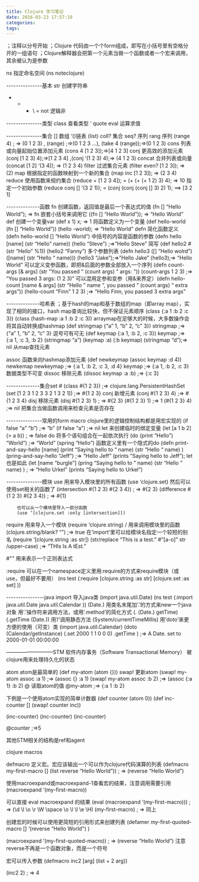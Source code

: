 ```yaml
---
title: Clojure 学习笔记
date: 2016-03-23 17:57:19
categories:
tags:
---
```


<!--more-->


；注释以分号开始
；Clojure 代码由一个个form组成，即写在小括号里有空格分开的一组语句
；Clojure解释器会把第一个元素当做一个函数或者一个宏来调用，其余被认为是参数

ns 指定命名空间 (ns noteclojure)

---------------基本
str 创建字符串
+ - * \ =
not 逻辑非

---------------类型
class 查看类型
‘ quote
eval 运算求值

---------------集合
[] 数组
‘()链表 (list)
coll? 集合
seq? 序列
rang 序列 (range 4) ; => (0 1 2 3) , (range) ;=>(0 1 2 3 …), (take 4 (range));=>(0 1 2 3)
cons 列表或向量起始位置添加元素 (cons 4 [1 2 3]);=>[4 1 2 3]
conj 更高效的添加元素 (conj [1 2 3] 4);=>[1 2 3 4] ,(conj ‘(1 2 3) 4);=> (4 1 2 3)
concat 合并列表或向量 (concat [1 2] ‘(3 4)); => (1 2 3 4)
filter 过滤集合元素 (filter even? [1 2 3]); => (2)
map 根据指定的函数映射到一个新的集合 (map inc [1 2 3]); => (2 3 4)
reduce 使用函数来规约集合 (reduce + [1 2 3 4]); = (+ (+ (+ 1 2) 3) 4); => 10
            指定一个初始参数 (reduce conj [] ‘(3 2 1)); = (conj (conj (conj [] 3) 2) 1); ==> [3 2 1]

--------------函数
fn 创建函数，返回值是最后一个表达式的值 (fn [] “Hello World”); => fn
    嵌套小括号来调用它 ((fn [] “Hello World”)); => “Hello World”
def 创建一个变量var  (def x 1)   x; => 1
      将函数定义为一个变量 (def hello-world (fn [] “Hello World”)) (hello -world); => “Hello World”
defn 简化函数定义  (defn hello-world [] “Hello World”)
        中括号的内容是函数的参数  (defn hello [name] (str “Hello” name))  (hello “Steve”)  ;=>”Hello Steve”
	简写  (def hello2 #(str “Hello” %1))  (hello2 “Fanny”)
	多个参数列表 (defn hello3 ([] “Hello wolrd”) ([name] (str “Hello “ name)))  (hello3 “Jake”);=>”Hello Jake”
        (hello3);=> “Hello World”
	可以定义变参函数，即把&后面的参数全部放入一个序列
	(defn count-args [& args] (str “You passed “ (count args) “ args: "))  (count-args 1 2 3) ;=> “You passed 3 args: (1 2 3)”
	可以混用定参和变参（用&来界定）(defn hello-count [name & args] (str “Hello ” name “, you passed “ (count args) “ extra args”))   (hello-count “Finn” 1 2 3) ;=> “Hello Finn, you passed 3 extra args”

--------------哈希表
；基于hash的map和基于数组的map（即array map），实现了相同的接口，hash map查询比较快，但不保证元素顺序
(class {:a 1 :b 2 :c 3})
(class (hash-map :a 1 :b 2 :c 3))
arraymap在足够大的时候，大多数操作会将其自动转换成hashmap
(def stringmap {“a” 1, “b” 2, “c” 3})   stringmap   ;=> {“a” 1, “b” 2, “c” 3}   逗号可有可无
(def keymap {:a 1, :b 2, :c 3})   keymap   ;=> {:a 1, :c 3, :b 2}
(stringmap “a”)    (keymap :a)   (:b keymap)  (stringmap “d”);=> nil  从map查找元素

assoc 函数来向hashmap添加元素  (def newkeymap (assoc keymap :d 4))   newkemap
          newkeymap ;=> {:a 1, :b 2, :c 3, :d 4}   keymap ;=> {:a 1, :b 2, :c 3}  数据类型不可变
dissoc 移除元素    (dissoc keymap :a :b) ;=> {:c 3}


--------------集合set  #
(class #{1 2 3}) ;=> clojure.lang.PersistentHashSet
(set [1 2 3 1 2 3 3 2 1 3 2 1]) ;=> #{1 2 3}
conj 新增元素  (conj #{1 2 3} 4)  ;=> #{1 2 3 4}
disj  移除元素  (disj #{1 2 3} 1)   ; => #{2 3}
(#{1 2 3} 1)   ;=> 1   (#{1 2 3} 4)  ;=> nil 把集合当做函数调用来检查元素是否存在


---------------常用的form
macro  clojure里的逻辑控制结构都是用宏实现的
            (if false “a” “b”)  ;=> “b”
            (if false “a”) ;=> nil
let        来创建临时的绑定变量  (let [a 1 b 2] (> a b))   ; => false
do        将多个语句组合在一起依次执行  (do (print “Hello”) “World”)  ;=> “World” (spring “Hello”)
	    函数定义里有一个隐式的do
(defn print-and-say-hello [name]
  (print “Saying hello to “ name)
  (str “Hello “ name) )
(pring-and-say-hello “Jeff”)   ;=> “Hello Jeff” (prints “Saying hello to Jeff”);
	    let也是如此
(let [name “burgle”]
  (pring “Saying hello to ” name)
  (str “Hello ” name) )  ; => “Hello Urkel” (prints “Saying hello to Urkel”)

---------------模块
use  用来导入模块里的所有函数
        (use ‘clojure.set)
        然后可以使用set相关的函数了
        (intersection #{1 2 3} #{2 3 4})  ; => #{2 3}
        (difference #{1 2 3} #{2 3 4}) ; => #{1}

        也可以从一个模块里导入一部分函数
        (use ‘[clojure.set :only [intersection]])

require  用来导入一个模块    (require ‘clojure.string)
/           用来调用模块里的函数   (clojure.string/blank? “”)  ;=> true
            在’import’里可以给模块名指定一个较短的别名
            (require ‘[clojure.string :as str])  (str/replace “This is a test.” #”[a-o]” str /upper-case) ;=> “THIs Is A tEst.”

#""       用来表示一个正则表达式

:require 可以在一个namespace定义里用:require的方式来require模块（或use，但最好不要用）
(ns test
  (:require
    [clojure.string :as str]
    [clojure.set :as set] ))

----------------java
import    导入java类   (import java.util.Date)
(ns test
  (:import java.util.Date
               java.util.Calendar ))
(Date.)  用类名末尾加’.’的方式来new一个java对象
    用’.’操作符来调用方法，或用’.method’的简化方式
(. (Date.) getTime)           (.getTime (Date.))
    用’/‘调用静态方法
(System/currentTimeMillis)
    用’doto’来更方便的使用（可变）类
(import java.util.Calendar)
(doto (Calendar/getInstance)
  (.set 2000 1 1 0 0 0)
  .getTime )   ;=> A Date. set to 2000-01-01 00:00:00


—————————STM
软件内存事务（Software Transactional Memory） 被clojure用来处理持久化的状态

atom   atom是最简单的 (def my-atom (atom {}))
swap!  更新atom   (swap! my-atom assoc :a 1) ;=> (assoc {} :a 1)
                             (swap! my-atom assoc :b 2) ;=> (assoc {:a 1} :b 2)
@        读取atom的值  @my-atom   ;=> {:a 1 :b 2}

下例是一个使用atom实现的简单计数器
(def counter (atom 0))
(def inc-counter []
  (swap! counter inc))

(inc-counter)
(inc-counter)
(inc-counter)

@counter   ;=>5


其他STM相关的结构是ref和agent




clojure macros

defmacro   定义宏。宏应该输出一个可以作为clojure代码演算的列表
(defmacro my-first-macro []
  (list reverse “Hello World”))   ; => (reverse “Hello World”)

使用macroexpand或macroexpand-1查看宏的结果，注意调用需要引用
(macroexpand ‘(my-first-macro))

可以直接 eval macroexpand 的结果
(eval (macroexpand ‘(my-first-macro)))   ; => (\d \l \o \r \W \space \o \l \l \e \H)
(my-first-macro)  ; => 同上

创建宏的时候可以使用更简短的引用形式来创建列表
(defamer my-first-quoted-macro []
  ‘(reverse “Hello World") )

(macroexpand ‘(my-first-quoted-macro))  ; => (reverse “Hello World”)  注意reverse不再是一个函数对象，而是一个符号

宏可以传入参数
(defmacro inc2 [arg]
  (list + 2 arg))

(inc2 2)  ; => 4
